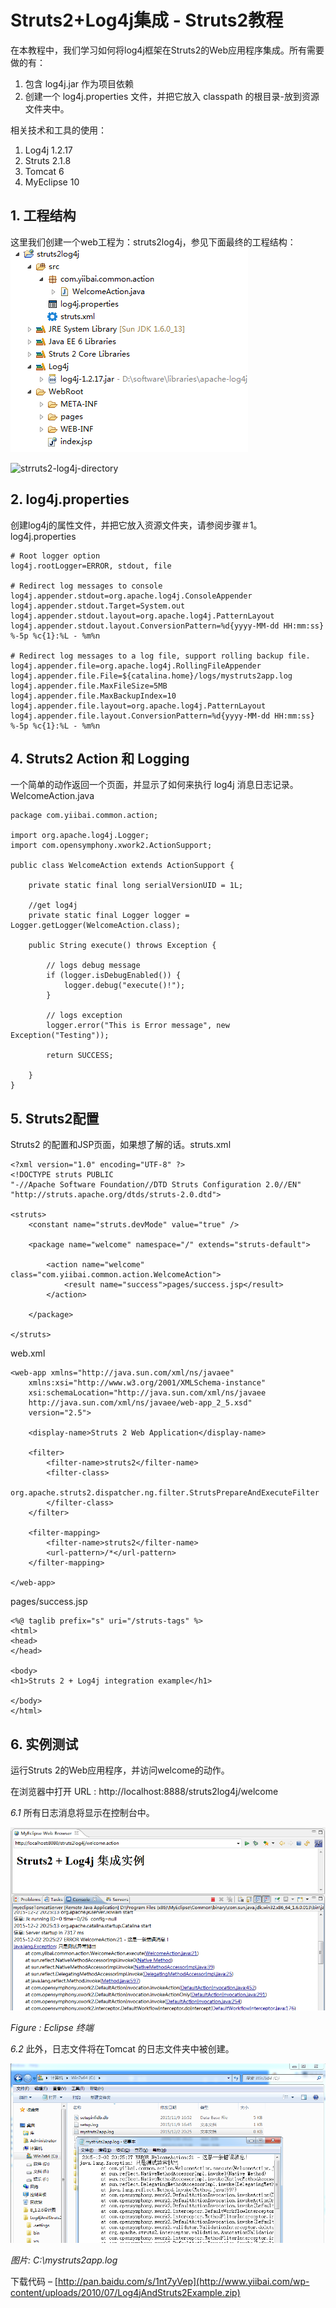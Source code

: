 # Struts2+Log4j集成 - Struts2教程

在本教程中，我们学习如何将log4j框架在Struts2的Web应用程序集成。所有需要做的有：

1.  包含 log4j.jar 作为项目依赖
2.  创建一个 log4j.properties 文件，并把它放入 classpath 的根目录-放到资源文件夹中。

相关技术和工具的使用：

1.  Log4j 1.2.17
2.  Struts 2.1.8
3.  Tomcat 6
4.  MyEclipse 10

## 1\. 工程结构

这里我们创建一个web工程为：struts2log4j，参见下面最终的工程结构：
![](../img/1-151202221213117.png)

![strruts2-log4j-directory](../img/4j-directory.png)

## 2\. log4j.properties

创建log4j的属性文件，并把它放入资源文件夹，请参阅步骤＃1。log4j.properties

```
# Root logger option
log4j.rootLogger=ERROR, stdout, file

# Redirect log messages to console
log4j.appender.stdout=org.apache.log4j.ConsoleAppender
log4j.appender.stdout.Target=System.out
log4j.appender.stdout.layout=org.apache.log4j.PatternLayout
log4j.appender.stdout.layout.ConversionPattern=%d{yyyy-MM-dd HH:mm:ss} %-5p %c{1}:%L - %m%n

# Redirect log messages to a log file, support rolling backup file.
log4j.appender.file=org.apache.log4j.RollingFileAppender
log4j.appender.file.File=${catalina.home}/logs/mystruts2app.log
log4j.appender.file.MaxFileSize=5MB
log4j.appender.file.MaxBackupIndex=10
log4j.appender.file.layout=org.apache.log4j.PatternLayout
log4j.appender.file.layout.ConversionPattern=%d{yyyy-MM-dd HH:mm:ss} %-5p %c{1}:%L - %m%n
```

## 4\. Struts2 Action 和 Logging

一个简单的动作返回一个页面，并显示了如何来执行 log4j 消息日志记录。WelcomeAction.java

```
package com.yiibai.common.action;

import org.apache.log4j.Logger;
import com.opensymphony.xwork2.ActionSupport;

public class WelcomeAction extends ActionSupport {

    private static final long serialVersionUID = 1L;

    //get log4j
    private static final Logger logger = Logger.getLogger(WelcomeAction.class);

    public String execute() throws Exception {

        // logs debug message
        if (logger.isDebugEnabled()) {
            logger.debug("execute()!");
        }

        // logs exception
        logger.error("This is Error message", new Exception("Testing"));

        return SUCCESS;

    }
}
```

## 5\. Struts2配置

Struts2 的配置和JSP页面，如果想了解的话。struts.xml

```
<?xml version="1.0" encoding="UTF-8" ?>
<!DOCTYPE struts PUBLIC
"-//Apache Software Foundation//DTD Struts Configuration 2.0//EN"
"http://struts.apache.org/dtds/struts-2.0.dtd">

<struts>
    <constant name="struts.devMode" value="true" />

    <package name="welcome" namespace="/" extends="struts-default">

        <action name="welcome" class="com.yiibai.common.action.WelcomeAction">
            <result name="success">pages/success.jsp</result>
        </action>

    </package>

</struts>
```

web.xml

```
<web-app xmlns="http://java.sun.com/xml/ns/javaee"
    xmlns:xsi="http://www.w3.org/2001/XMLSchema-instance"
    xsi:schemaLocation="http://java.sun.com/xml/ns/javaee
    http://java.sun.com/xml/ns/javaee/web-app_2_5.xsd"
    version="2.5">

    <display-name>Struts 2 Web Application</display-name>

    <filter>
        <filter-name>struts2</filter-name>
        <filter-class>
            org.apache.struts2.dispatcher.ng.filter.StrutsPrepareAndExecuteFilter
        </filter-class>
    </filter>

    <filter-mapping>
        <filter-name>struts2</filter-name>
        <url-pattern>/*</url-pattern>
    </filter-mapping>

</web-app>
```

pages/success.jsp

```
<%@ taglib prefix="s" uri="/struts-tags" %>
<html>
<head>
</head>

<body>
<h1>Struts 2 + Log4j integration example</h1>

</body>
</html>
```

## 6\. 实例测试

运行Struts 2的Web应用程序，并访问welcome的动作。

在浏览器中打开 URL : http://localhost:8888/struts2log4j/welcome

_6.1_ 所有日志消息将显示在控制台中。

![](../img/1-151202221643144.png)

_Figure : Eclipse 终端_

_6.2_ 此外，日志文件将在Tomcat 的日志文件夹中被创建。

![](../img/1-151202221F5O1.png)

_图片: C:\mystruts2app.log_

下载代码 – [http://pan.baidu.com/s/1nt7yVep](http://www.yiibai.com/wp-content/uploads/2010/07/Log4jAndStruts2Example.zip)
